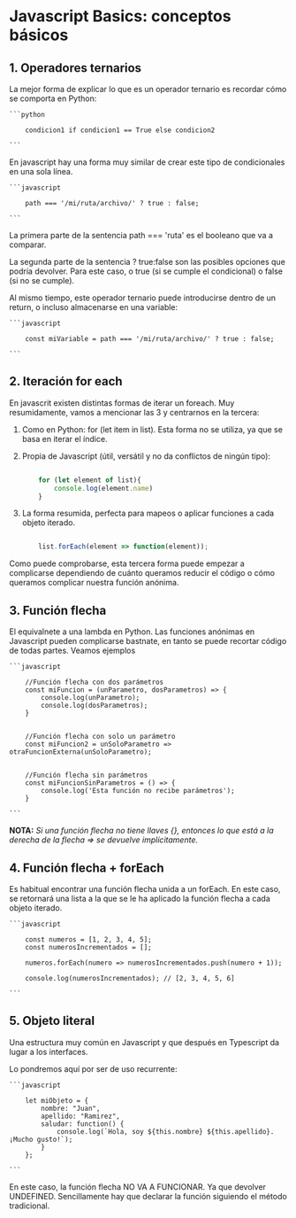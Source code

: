 # Javascript Basics: conceptos básicos

## 1. Operadores ternarios

La mejor forma de explicar lo que es un operador ternario es recordar cómo se comporta en Python:

    ```python

        condicion1 if condicion1 == True else condicion2

    ```

En javascript hay una forma muy similar de crear este tipo de condicionales en una sola línea.

    ```javascript

        path === '/mi/ruta/archivo/' ? true : false;

    ```
La primera parte de la sentencia path === 'ruta' es el booleano que va a comparar. 

La segunda parte de la sentencia ? true:false son las posibles opciones que podría devolver. Para este caso, o true (si se cumple el condicional) o false (si no se cumple).

Al mismo tiempo, este operador ternario puede introducirse dentro de un return, o incluso almacenarse en una variable: 

    ```javascript

        const miVariable = path === '/mi/ruta/archivo/' ? true : false;

    ```

## 2. Iteración for each

En javascrit existen distintas formas de iterar un foreach. Muy resumidamente, vamos a mencionar las 3 y centrarnos en la tercera:

1. Como en Python: for (let item in list). Esta forma no se utiliza, ya que se basa en iterar el índice.

2. Propia de Javascript (útil, versátil y no da conflictos de ningún tipo):

    ```javascript

        for (let element of list){
            console.log(element.name)
        }

    ```

3. La forma resumida, perfecta para mapeos o aplicar funciones a cada objeto iterado.

    ```javascript
    
        list.forEach(element => function(element));

    ```

Como puede comprobarse, esta tercera forma puede empezar a complicarse dependiendo de cuánto queramos reducir el código o cómo queramos complicar nuestra función anónima.


## 3. Función flecha

El equivalnete a una lambda en Python. Las funciones anónimas en Javascript pueden complicarse bastnate, en tanto se puede recortar código de todas partes. Veamos ejemplos

    ```javascript

        //Función flecha con dos parámetros
        const miFuncion = (unParametro, dosParametros) => {
            console.log(unParametro);
            console.log(dosParametros);
        }


        //Función flecha con solo un parámetro
        const miFuncion2 = unSoloParametro => otraFuncionExterna(unSoloParametro);


        //Función flecha sin parámetros
        const miFuncionSinParametros = () => {
            console.log('Esta función no recibe parámetros');
        }

    ```

**NOTA:** *Si una función flecha no tiene llaves {}, entonces lo que está a la derecha de la flecha => se devuelve implícitamente.*



## 4. Función flecha + forEach

Es habitual encontrar una función flecha unida a un forEach. En este caso, se retornará una lista a la que se le ha aplicado la función flecha a cada objeto iterado.


    ```javascript

        const numeros = [1, 2, 3, 4, 5];
        const numerosIncrementados = [];

        numeros.forEach(numero => numerosIncrementados.push(numero + 1));

        console.log(numerosIncrementados); // [2, 3, 4, 5, 6]

    ```



## 5. Objeto literal

Una estructura muy común en Javascript y que después en Typescript da lugar a los interfaces.

Lo pondremos aquí por ser de uso recurrente:

    ```javascript

        let miObjeto = {
            nombre: "Juan",
            apellido: "Ramirez",
            saludar: function() {
                console.log(`Hola, soy ${this.nombre} ${this.apellido}. ¡Mucho gusto!`);
            }
        };
        
    ```

En este caso, la función flecha NO VA A FUNCIONAR. Ya que devolver UNDEFINED. Sencillamente hay que declarar la función siguiendo el método tradicional.
